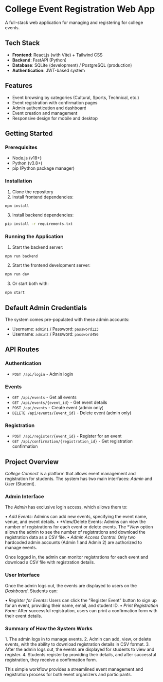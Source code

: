 # College Event Registration Web App

A full-stack web application for managing and registering for college events.

## Tech Stack

- **Frontend**: React.js (with Vite) + Tailwind CSS
- **Backend**: FastAPI (Python)
- **Database**: SQLite (development) / PostgreSQL (production)
- **Authentication**: JWT-based system

## Features

- Event browsing by categories (Cultural, Sports, Technical, etc.)
- Event registration with confirmation pages
- Admin authentication and dashboard
- Event creation and management
- Responsive design for mobile and desktop

## Getting Started

### Prerequisites

- Node.js (v18+)
- Python (v3.8+)
- pip (Python package manager)

### Installation

1. Clone the repository
2. Install frontend dependencies:

```bash
npm install
```

3. Install backend dependencies:

```bash
pip install -r requirements.txt
```

### Running the Application

1. Start the backend server:

```bash
npm run backend
```

2. Start the frontend development server:

```bash
npm run dev
```

3. Or start both with:

```bash
npm start
```

## Default Admin Credentials

The system comes pre-populated with these admin accounts:

- Username: `admin1` / Password: `password123`
- Username: `admin2` / Password: `password456`

## API Routes

### Authentication
- `POST /api/login` - Admin login

### Events
- `GET /api/events` - Get all events
- `GET /api/events/{event_id}` - Get event details
- `POST /api/events` - Create event (admin only)
- `DELETE /api/events/{event_id}` - Delete event (admin only)

### Registration
- `POST /api/register/{event_id}` - Register for an event
- `GET /api/confirmation/{registration_id}` - Get registration confirmation

## Project Overview

*College Connect* is a platform that allows event management and registration for students. The system has two main interfaces: *Admin* and *User* (Student).

### Admin Interface

The *Admin* has exclusive login access, which allows them to:

•⁠  ⁠*Add Events*: Admins can add new events, specifying the event name, venue, and event details.
•⁠  ⁠*View/Delete Events: Admins can view the number of registrations for each event or delete events. The **View* option allows the admin to see the number of registrations and download the registration data as a CSV file.
•⁠  ⁠*Admin Access Control*: Only two hardcoded admin accounts (Admin 1 and Admin 2) are authorized to manage events.

Once logged in, the admin can monitor registrations for each event and download a CSV file with registration details.

### User Interface

Once the admin logs out, the events are displayed to users on the *Dashboard*. Students can:

•⁠  ⁠*Register for Events*: Users can click the "Register Event" button to sign up for an event, providing their name, email, and student ID.
•⁠  ⁠*Print Registration Form*: After successful registration, users can print a confirmation form with their event details.

### Summary of How the System Works

1.⁠ ⁠The admin logs in to manage events.
2.⁠ ⁠Admin can add, view, or delete events, with the ability to download registration details in CSV format.
3.⁠ ⁠After the admin logs out, the events are displayed for students to view and register.
4.⁠ ⁠Students register by providing their details, and after successful registration, they receive a confirmation form.

This simple workflow provides a streamlined event management and registration process for both event organizers and participants.
